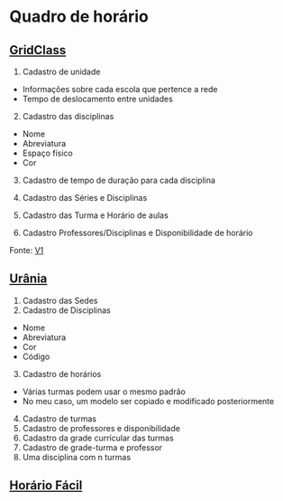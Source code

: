 # Quadro de horário

## [GridClass](https://www.youtube.com/channel/UCQOvufwo5VZ1fiV2g6F8Upg)

1. Cadastro de unidade
   
- Informações sobre cada escola que pertence a rede
- Tempo de deslocamento entre unidades
  
2. Cadastro das disciplinas

- Nome
- Abreviatura
- Espaço físico
- Cor

3. Cadastro de tempo de duração para cada disciplina
   
4. Cadastro das Séries e Disciplinas
5. Cadastro das Turma e Horário de aulas
6. Cadastro Professores/Disciplinas e Disponibilidade de horário

Fonte: [V1](https://www.youtube.com/watch?v=wCWiExXOW2o)

## [Urânia](https://horario.com.br/)

1. Cadastro das Sedes
2. Cadastro de Disciplinas

- Nome
- Abreviatura
- Cor
- Código

3. Cadastro de horários
   
- Várias turmas podem usar o mesmo padrão
- No meu caso, um modelo ser copiado e modificado posteriormente

4. Cadastro de turmas
5. Cadastro de professores e disponibilidade
6. Cadastro da grade currícular das turmas
7. Cadastro de grade-turma e professor
8. Uma disciplina com n turmas

## [Horário Fácil](https://www.horariofacil.com/pt-BR)